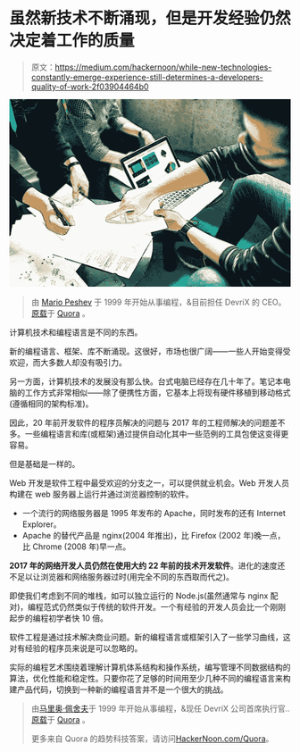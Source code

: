 # 虽然新技术不断涌现，但是开发经验仍然决定着工作的质量

> 原文：<https://medium.com/hackernoon/while-new-technologies-constantly-emerge-experience-still-determines-a-developers-quality-of-work-2f03904464b0>

![](img/81638c9550f4cfecddbac38a58960c89.png)

> 由 [Mario Peshev](https://www.quora.com/profile/Mario-Peshev) 于 1999 年开始从事编程，&目前担任 DevriX 的 CEO。[原载](https://www.quora.com/Since-computer-technology-evolves-so-rapidly-does-it-matter-if-you-have-5-or-15-years-of-experience-as-e-g-software-developer/answer/Mario-Peshev)于 [Quora](http://quora.com?ref=hackernoon) 。

计算机技术和编程语言是不同的东西。

新的编程语言、框架、库不断涌现。这很好，市场也很广阔——一些人开始变得受欢迎，而大多数人却没有吸引力。

另一方面，计算机技术的发展没有那么快。台式电脑已经存在几十年了。笔记本电脑的工作方式非常相似——除了便携性方面，它基本上将现有硬件移植到移动格式(遵循相同的架构标准)。

因此，20 年前开发软件的程序员解决的问题与 2017 年的工程师解决的问题差不多。一些编程语言和库(或框架)通过提供自动化其中一些范例的工具包使这变得更容易。

但是基础是一样的。

Web 开发是软件工程中最受欢迎的分支之一，可以提供就业机会。Web 开发人员构建在 web 服务器上运行并通过浏览器控制的软件。

*   一个流行的网络服务器是 1995 年发布的 Apache，同时发布的还有 Internet Explorer。
*   Apache 的替代产品是 nginx(2004 年推出)，比 Firefox (2002 年)晚一点，比 Chrome (2008 年)早一点。

**2017 年的网络开发人员仍然在使用大约 22 年前的技术开发软件**。进化的速度还不足以让浏览器和网络服务器过时(用完全不同的东西取而代之)。

即使我们考虑到不同的堆栈，如可以独立运行的 Node.js(虽然通常与 nginx 配对)，编程范式仍然类似于传统的软件开发。一个有经验的开发人员会比一个刚刚起步的编程初学者快 10 倍。

软件工程是通过技术解决商业问题。新的编程语言或框架引入了一些学习曲线，这对有经验的程序员来说是可以忽略的。

实际的编程艺术围绕着理解计算机体系结构和操作系统，编写管理不同数据结构的算法，优化性能和稳定性。只要你花了足够的时间用至少几种不同的编程语言来构建产品代码，切换到一种新的编程语言并不是一个很大的挑战。

> 由[马里奥·佩舍夫](https://www.quora.com/profile/Mario-Peshev)于 1999 年开始从事编程，&现任 DevriX 公司首席执行官..[原载](https://www.quora.com/Since-computer-technology-evolves-so-rapidly-does-it-matter-if-you-have-5-or-15-years-of-experience-as-e-g-software-developer/answer/Mario-Peshev)于 [Quora](http://quora.com?ref=hackernoon) 。
> 
> 更多来自 Quora 的趋势科技答案，请访问[HackerNoon.com/Quora](https://hackernoon.com/quora/home)。